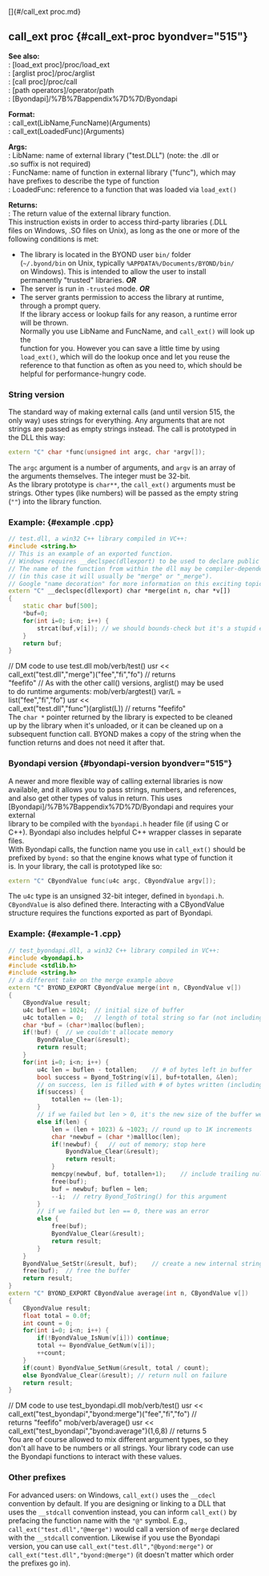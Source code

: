 []{#/call_ext proc.md}    
## call_ext proc {#call_ext-proc byondver="515"}    
**See also:**    
:   [load_ext proc]/proc/load_ext    
:   [arglist proc]/proc/arglist    
:   [call proc]/proc/call    
:   [path operators]/operator/path    
:   [Byondapi]/%7B%7Bappendix%7D%7D/Byondapi    
<!-- -->    
**Format:**    
:   call_ext(LibName,FuncName)(Arguments)    
:   call_ext(LoadedFunc)(Arguments)    
<!-- -->    
**Args:**    
:   LibName: name of external library (\"test.DLL\") (note: the .dll or    
    .so suffix is not required)    
:   FuncName: name of function in external library (\"func\"), which may    
    have prefixes to describe the type of function    
:   LoadedFunc: reference to a function that was loaded via `load_ext()`    
<!-- -->    
**Returns:**    
:   The return value of the external library function.    
This instruction exists in order to access third-party libraries (.DLL    
files on Windows, .SO files on Unix), as long as the one or more of the    
following conditions is met:    
-   The library is located in the BYOND user `bin/` folder    
    (`~/.byond/bin` on Unix, typically `%APPDATA%/Documents/BYOND/bin/`    
    on Windows). This is intended to allow the user to install    
    permanently \"trusted\" libraries. ***OR***    
-   The server is run in `-trusted` mode. ***OR***    
-   The server grants permission to access the library at runtime,    
    through a prompt query.    
If the library access or lookup fails for any reason, a runtime error    
will be thrown.    
Normally you use LibName and FuncName, and `call_ext()` will look up the    
function for you. However you can save a little time by using    
`load_ext()`, which will do the lookup once and let you reuse the    
reference to that function as often as you need to, which should be    
helpful for performance-hungry code.    
### String version    
The standard way of making external calls (and until version 515, the    
only way) uses strings for everything. Any arguments that are not    
strings are passed as empty strings instead. The call is prototyped in    
the DLL this way:    
``` cpp    
extern "C" char *func(unsigned int argc, char *argv[]);    
```    
The `argc` argument is a number of arguments, and `argv` is an array of    
the arguments themselves. The integer must be 32-bit.    
As the library prototype is `char**`, the `call_ext()` arguments must be    
strings. Other types (like numbers) will be passed as the empty string    
(`""`) into the library function.    
### Example: {#example .cpp}    
``` cpp    
// test.dll, a win32 C++ library compiled in VC++:    
#include <string.h>    
// This is an example of an exported function.    
// Windows requires __declspec(dllexport) to be used to declare public symbols    
// The name of the function from within the dll may be compiler-dependent    
// (in this case it will usually be "merge" or "_merge").    
// Google "name decoration" for more information on this exciting topic.    
extern "C" __declspec(dllexport) char *merge(int n, char *v[])     
{    
    static char buf[500];     
    *buf=0;    
    for(int i=0; i<n; i++) {    
        strcat(buf,v[i]); // we should bounds-check but it's a stupid example!    
    }    
    return buf;    
}    
```    
// DM code to use test.dll mob/verb/test() usr \<\<    
call_ext(\"test.dll\",\"merge\")(\"fee\",\"fi\",\"fo\") // returns    
\"feefifo\" // As with the other call() versions, arglist() may be used    
to do runtime arguments: mob/verb/argtest() var/L =    
list(\"fee\",\"fi\",\"fo\") usr \<\<    
call_ext(\"test.dll\",\"func\")(arglist(L)) // returns \"feefifo\"    
The `char *` pointer returned by the library is expected to be cleaned    
up by the library when it\'s unloaded, or it can be cleaned up on a    
subsequent function call. BYOND makes a copy of the string when the    
function returns and does not need it after that.    
### Byondapi version {#byondapi-version byondver="515"}    
A newer and more flexible way of calling external libraries is now    
available, and it allows you to pass strings, numbers, and references,    
and also get other types of valus in return. This uses    
[Byondapi]/%7B%7Bappendix%7D%7D/Byondapi and requires your external    
library to be compiled with the `byondapi.h` header file (if using C or    
C++). Byondapi also includes helpful C++ wrapper classes in separate    
files.    
With Byondapi calls, the function name you use in `call_ext()` should be    
prefixed by `byond:` so that the engine knows what type of function it    
is. In your library, the call is prototyped like so:    
``` cpp    
extern "C" CByondValue func(u4c argc, CByondValue argv[]);    
```    
The `u4c` type is an unsigned 32-bit integer, defined in `byondapi.h`.    
`CByondValue` is also defined there. Interacting with a CByondValue    
structure requires the functions exported as part of Byondapi.    
### Example: {#example-1 .cpp}    
``` cpp    
// test_byondapi.dll, a win32 C++ library compiled in VC++:    
#include <byondapi.h>    
#include <stdlib.h>    
#include <string.h>    
// a different take on the merge example above    
extern "C" BYOND_EXPORT CByondValue merge(int n, CByondValue v[])    
{    
    CByondValue result;    
    u4c buflen = 1024;  // initial size of buffer    
    u4c totallen = 0;   // length of total string so far (not including trailing null)    
    char *buf = (char*)malloc(buflen);    
    if(!buf) {  // we couldn't allocate memory    
        ByondValue_Clear(&result);    
        return result;    
    }    
    for(int i=0; i<n; i++) {    
        u4c len = buflen - totallen;    // # of bytes left in buffer    
        bool success = Byond_ToString(v[i], buf+totallen, &len);    
        // on success, len is filled with # of bytes written (including trailing null)    
        if(success) {    
            totallen += (len-1);    
        }    
        // if we failed but len > 0, it's the new size of the buffer we need    
        else if(len) {    
            len = (len + 1023) & ~1023; // round up to 1K increments    
            char *newbuf = (char *)mallloc(len);    
            if(!newbuf) {   // out of memory; stop here    
                ByondValue_Clear(&result);    
                return result;    
            }    
            memcpy(newbuf, buf, totallen+1);    // include trailing null in copy    
            free(buf);    
            buf = newbuf; buflen = len;    
            --i;  // retry Byond_ToString() for this argument    
        }    
        // if we failed but len == 0, there was an error    
        else {    
            free(buf);    
            ByondValue_Clear(&result);    
            return result;    
        }    
    }    
    ByondValue_SetStr(&result, buf);    // create a new internal string    
    free(buf);  // free the buffer    
    return result;    
}    
extern "C" BYOND_EXPORT CByondValue average(int n, CByondValue v[])    
{    
    CByondValue result;    
    float total = 0.0f;    
    int count = 0;    
    for(int i=0; i<n; i++) {    
        if(!ByondValue_IsNum(v[i])) continue;    
        total += ByondValue_GetNum(v[i]);    
        ++count;    
    }    
    if(count) ByondValue_SetNum(&result, total / count);    
    else ByondValue_Clear(&result); // return null on failure    
    return result;    
}    
```    
// DM code to use test_byondapi.dll mob/verb/test() usr \<\<    
call_ext(\"test_byondapi\",\"byond:merge\")(\"fee\",\"fi\",\"fo\") //    
returns \"feefifo\" mob/verb/average() usr \<\<    
call_ext(\"test_byondapi\",\"byond:average\")(1,6,8) // returns 5    
You are of course allowed to mix different argument types, so they    
don\'t all have to be numbers or all strings. Your library code can use    
the Byondapi functions to interact with these values.    
### Other prefixes    
For advanced users: on Windows, `call_ext()` uses the `__cdecl`    
convention by default. If you are designing or linking to a DLL that    
uses the `__stdcall` convention instead, you can inform `call_ext()` by    
prefacing the function name with the `"@"` symbol. E.g.,    
`call_ext("test.dll","@merge")` would call a version of `merge` declared    
with the `__stdcall` convention. Likewise if you use the Byondapi    
version, you can use `call_ext("test.dll","@byond:merge")` or    
`call_ext("test.dll","byond:@merge")` (it doesn\'t matter which order    
the prefixes go in).  